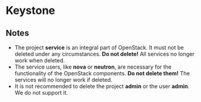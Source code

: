 # Keystone

## Notes

* The project **service** is an integral part of OpenStack. It must not be deleted under any circumstances. **Do not delete!**
  All services no longer work when deleted.
* The service users, like **nova** or **neutron**, are necessary for the functionality of the OpenStack components.
  **Do not delete them!** The services will no longer work if deleted.
* It is not recommended to delete the project **admin** or the user **admin**.
  We do not support it.
